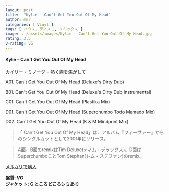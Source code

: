 ```yaml
---
layout: post
title:  "Kylie – Can't Get You Out Of My Head"
author: mmr
categories: [ Vinyl ]
tags: [ ハウス, ディスコ, リミックス ]
image: ../assets/images/Kylie – Can't Get You Out Of My Head.jpg
rating: 3.5
v-rating: VG
---
```


#### Kylie – Can't Get You Out Of My Head

カイリー・ミノーグ – 熱く胸を焦がして

A01. Can't Get You Out Of My Head (Deluxe's Dirty Dub)

B01. Can't Get You Out Of My Head (Deluxe's Dirty Dub Instrumental)

C01. Can't Get You Out Of My Head (Plastika Mix)

D01. Can't Get You Out Of My Head (Superchumbo Todo Mamado Mix)

D02. Can't Get You Out Of My Head (K & M Mindprint Mix)

> 「 Can't Get You Out Of My Head」は、アルバム『フィーヴァー』からのシングルカットとして2001年にリリース。

> A面、B面のremixはTim Deluxe(ティム・デラックス)。D面はSuperchumboことTom Stephan(トム・ステファン)のremix。

[メルカリで購入](https://jp.mercari.com/item/m93457157873)

<div class="mt-4 mb-4 d-flex align-items-center">
<strong class="mr-1">盤質: VG</strong>
</div>
<div class="mt-4 mb-4 d-flex align-items-center">
<strong class="mr-1">ジャケット: G ところどころシミあり</strong>
</div>
